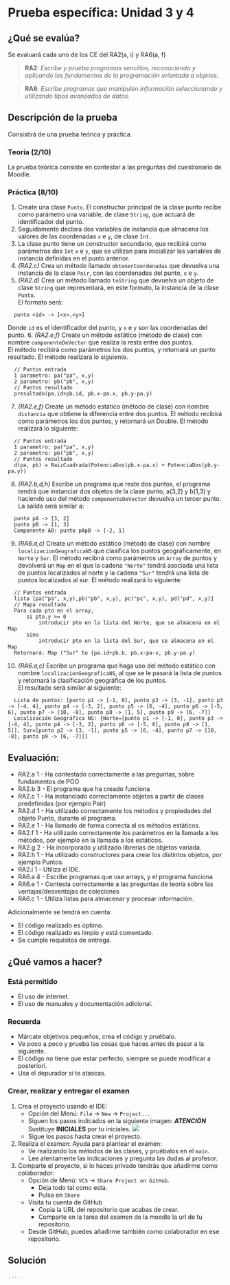
# Prueba específica: Unidad 3 y 4
## ¿Qué se evalúa?
Se evaluará cada uno de los CE del RA2(a, i) y RA6(a, f)

> **RA2**: *Escribe y prueba programas sencillos, reconociendo y aplicando los fundamentos de la programación orientada a objetos.*

> **RA6**: *Escribe programas que manipulen información seleccionando y utilizando tipos avanzados de datos.*


## Descripción de la prueba
Consistirá de una prueba teórica y práctica.
### Teoria (2/10)
La prueba teórica consiste en contestar a las preguntas del cuestionario de Moodle.
### Práctica  (8/10)
1. Create una clase `Punto`. El constructor principal de la clase punto recibe como parámetro una variable, de clase `String`, que actuará de identificador del punto.
2. Seguidamente declara dos variables de instancia que almacena los valores de las coordenadas `x` e `y`, de clase `Int`.
3. La clase punto tiene un constructor secundario, que recibirá como parámetros dos `Int` `x` e `y`, que se utilizan para inicializar las variables de instancia definidas en el punto anterior.
4. *(RA2.c)* Crea un método llamado `obtenerCoordenadas` que devuelva una instancia de la clase `Pair`, con las coordenadas del punto, `x` e `y`.
5. *(RA2.d)* Crea un método llamado `toString` que devuelva un objeto de clase `String` que representará, en este formato, la instancia de la clase `Punto`.  
  El formato será:
  ~~~Kt 
    punto <id> -> [<x>,<y>]
  ~~~
  Donde `id` es el identificador del punto, y `x` e `y` son las coordenadas del punto.
6. *(RA2.e,f)* Create un método estático (método de clase) con nombre `componenteDeVector` que realiza la resta entre dos puntos.  
  El método recibirá como parámetros los dos puntos, y retornará un punto resultado. El método realizará lo siguiente.
  ~~~Kt 
    // Puntos entrada
    1 parametro: pa("pa", x,y) 
    2 parametro: pb("pb", x,y)
    // Puntos resultado
    presultado(pa.id+pb.id, pb.x-pa.x, pb.y-pa.y)  
  ~~~ 

7. *(RA2.e,f)* Create un método estático (método de clase) con nombre `distancia` que obtiene la diferencia entre dos puntos.
  El método recibirá como parámetros los dos puntos, y retornará un Double. El método realizará lo siguiente:

  ~~~Kt
    // Puntos entrada
    1 parametro: pa("pa", x,y) 
    2 parametro: pb("pb", x,y)
    // Puntos resultado
    d(pa, pb) = RaizCuadrada(PotenciaDos(pb.x-pa.x) + PotenciaDos(pb.y-pa.y)) 
  ~~~ 
8. *(RA2.b,d,h)* Escribe un programa que reste dos puntos, el programa tendrá que instanciar dos objetos de la clase punto, a(3,2) y b(1,3) y haciendo uso del método `componenteDeVector` devuelva un tercer punto. La salida será similar a:

  ~~~Kt
    punto pA -> [3, 2]
    punto pB -> [1, 3]
    Componente AB: punto pApB -> [-2, 1]
  ~~~
9. *(RA6.a,c)* Create un método estático (método de clase) con nombre `localizacionGeograficaNS` que clasifica los puntos geográficamente, en `Norte` y `Sur`.
  El método recibirá como parámetros un `Array` de puntos y devolverá un `Map` en el que la cadena `"Norte"` tendrá asociada una lista de puntos localizados al norte y la cadena `"Sur"` tendrá una lista de puntos localizados al sur.
  El método realizará lo siguiente:

  ~~~Kt 
    // Puntos entrada
    lista [pa("pa", x,y),pb("pb", x,y), pc("pc", x,y), pd("pd", x,y)]  
    // Mapa resultado
    Para cada pto en el array, 
        si pto.y >= 0 
            introducir pto en la lista del Norte, que se almacena en el Map 
        sino 
            introducir pto en la lista del Sur, que se almacena en el Map 
    Retornará: Map ("Sur" to {pa.id+pb.b, pb.x-pa-x, pb.y-pa.y)  
  ~~~ 
10. *(RA6.a,c)* Escribe un programa que haga uso del método estático con nombre `localizacionGeograficaNS`, al que se le pasará la lista de puntos y retornará la clasificación geográfica de los puntos.  
  El resultado será similar al siguiente:
  ~~~Kt 
    Lista de puntos: [punto p1 -> [-1, 0], punto p2 -> [3, -1], punto p3 -> [-4, 4], punto p4 -> [-3, 2], punto p5 -> [6, -4], punto p6 -> [-5, 6], punto p7 -> [10, -8], punto p8 -> [1, 5], punto p9 -> [6, -7]]
    Localización Geográfica NS: {Norte=[punto p1 -> [-1, 0], punto p3 -> [-4, 4], punto p4 -> [-3, 2], punto p6 -> [-5, 6], punto p8 -> [1, 5]], Sur=[punto p2 -> [3, -1], punto p5 -> [6, -4], punto p7 -> [10, -8], punto p9 -> [6, -7]]}
  ~~~

## Evaluación:
- RA2.a 1 -  Ha contestado correctamente a las preguntas, sobre fundamentos de POO
- RA2.b 3 -  El programa que ha creado funciona
- RA2.c 1 -  Ha instanciado correctamente objetos a partir de clases predefinidas (por ejemplo Pair)
- RA2.d 1 -  Ha utilizado correctamente los métodos y propiedades del objeto Punto, durante el programa.
- RA2.e 1 -  Ha llamado de forma correcta al os métodos estáticos.
- RA2.f 1 -  Ha utilizado correctamente los parámetros en la llamada a los métodos, por ejemplo en la llamada a los estáticos.
- RA2.g 2 -  Ha incorporado y utilizado librerías de objetos variada.
- RA2.h 1 -  Ha utilizado constructores para crear los distintos objetos, por ejemplo Puntos.
- RA2.i 1 -  Utiliza el IDE.
- RA6.a 4 -  Escribe programas que use arrays, y el programa funciona
- RA6.e 1 -  Contesta correctamente a las preguntas de teoría sobre las ventajas/desventajas de coleciones
- RA6.c 1 -  Utiliza listas para almacenar y procesar información.

Adicionalmente se tendrá en cuenta:
- El código realizado es óptimo.
- El código realizado es limpio y está comentado.
- Se cumple requisitos de entrega.

## ¿Qué vamos a hacer?
### Está permitido
- El uso de internet.
- El uso de manuales y documentación adicional.
### Recuerda
- Márcate objetivos pequeños, crea el código y pruébalo.
- Ve poco a poco y prueba las cosas que haces antes de pasar a la siguiente.
- El código no tiene que estar perfecto, siempre se puede modificar a posteriori.
- Usa el depurador si te atascas.
### Crear, realizar y entregar el examen
1. Crea el proyecto usando el IDE:
    - Opción del Menú: `File` -> `New` -> `Project...`
    - Siguen los pasos indicados en la siguiente imagen: ***ATENCIÓN*** Sustituye **INICIALES** por tu iniciales.
      ![](./../../resources/img/examen1/creaProyecto.png)
    - Sigue los pasos hasta crear el proyecto.
2. Realiza el examen: Ayuda para plantear el examen:
    - Ve realizando los métodos de las clases, y pruébalos en el `main`.
    - Lee atentamente las indicaciones y pregunta las dudas al profesor.
3. Comparte el proyecto, si lo haces privado tendrás que añadirme como colaborador:
    - Opción de Menú: `VCS` -> `Share Project on GitHub`.
        - Deja todo tal como esta.
        - Pulsa en `Share`
    - Visita tu cuenta de GitHub
        - Copia la URL del repositorio que acabas de crear.
        - Comparte en la tarea del examen de la moodle la url de tu repositorio.
    - Desde GitHub, puedes añadirme también como colaborador en ese repositorio.

## Solución
~~~ kt
....

~~~
